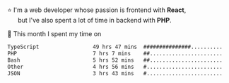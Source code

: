 ⭐ I'm a web developer whose passion is frontend with <b>React</b>,<br/>
&nbsp; &nbsp; &nbsp; but I've also spent a lot of time in backend with <b>PHP</b>.

📅 This month I spent my time on

<!--START_SECTION:waka-->

```txt
TypeScript                 49 hrs 47 mins  ###############..........   59.99 %
PHP                        7 hrs 7 mins    ##.......................   08.58 %
Bash                       5 hrs 52 mins   ##.......................   07.07 %
Other                      4 hrs 56 mins   #........................   05.96 %
JSON                       3 hrs 43 mins   #........................   04.48 %
```

<!--END_SECTION:waka-->
